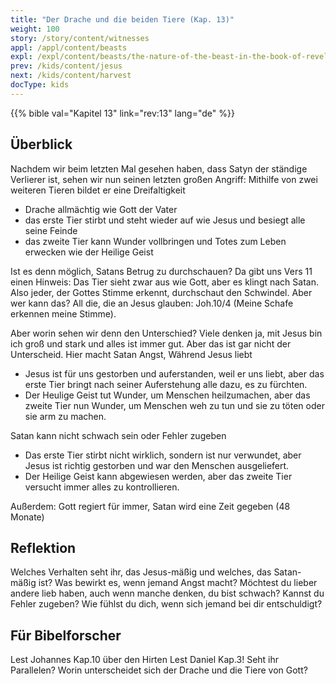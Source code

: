 ```yaml
---
title: "Der Drache und die beiden Tiere (Kap. 13)"
weight: 100
story: /story/content/witnesses
appl: /appl/content/beasts
expl: /expl/content/beasts/the-nature-of-the-beast-in-the-book-of-revelation
prev: /kids/content/jesus
next: /kids/content/harvest
docType: kids
---
```

{{% bible val="Kapitel 13" link="rev:13" lang="de" %}}


## Überblick

Nachdem wir beim letzten Mal gesehen haben, dass Satyn der ständige Verlierer ist, sehen wir nun seinen letzten großen Angriff: Mithilfe von zwei weiteren Tieren bildet er eine Dreifaltigkeit
- Drache allmächtig wie Gott der Vater
- das erste Tier stirbt und steht wieder auf wie Jesus und besiegt alle seine Feinde
- das zweite Tier kann Wunder vollbringen und Totes zum Leben erwecken wie der Heilige Geist

Ist es denn möglich, Satans Betrug zu durchschauen? Da gibt uns Vers 11 einen Hinweis: Das Tier sieht zwar aus wie Gott, aber es klingt nach Satan.
Also jeder, der Gottes Stimme erkennt, durchschaut den Schwindel. Aber wer kann das? All die, die an Jesus glauben: Joh.10/4 (Meine Schafe erkennen meine Stimme).

Aber worin sehen wir denn den Unterschied? Viele denken ja, mit Jesus bin ich groß und stark und alles ist immer gut. Aber das ist gar nicht der Unterscheid.
Hier macht Satan Angst, Während Jesus liebt
- Jesus ist für uns gestorben und auferstanden, weil er uns liebt, aber das erste Tier bringt nach seiner Auferstehung alle dazu, es zu fürchten.
- Der Heulige Geist tut Wunder, um Menschen heilzumachen, aber das zweite Tier nun Wunder, um Menschen weh zu tun und sie zu töten oder sie arm zu machen.

Satan kann nicht schwach sein oder Fehler zugeben
- Das erste Tier stirbt nicht wirklich, sondern ist nur verwundet, aber Jesus ist richtig gestorben und war den Menschen ausgeliefert.
- Der Heilige Geist kann abgewiesen werden, aber das zweite Tier versucht immer alles zu kontrollieren.

Außerdem: Gott regiert für immer, Satan wird eine Zeit gegeben (48 Monate)

## Reflektion

Welches Verhalten seht ihr, das Jesus-mäßig und welches, das Satan-mäßig ist?
Was bewirkt es, wenn jemand Angst macht?
Möchtest du lieber andere lieb haben, auch wenn manche denken, du bist schwach?
Kannst du Fehler zugeben?
Wie fühlst du dich, wenn sich jemand bei dir entschuldigt?

## Für Bibelforscher

Lest Johannes Kap.10 über den Hirten
Lest Daniel Kap.3! Seht ihr Parallelen?
Worin unterscheidet sich der Drache und die Tiere von Gott?
